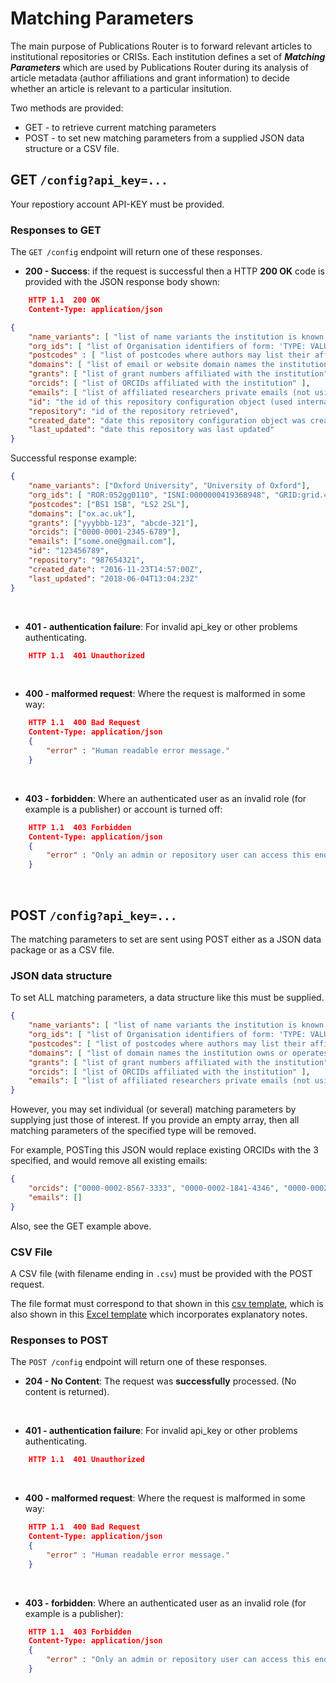 # Matching Parameters
The main purpose of Publications Router is to forward relevant articles to institutional repositories or CRISs. Each institution defines a set of ***Matching Parameters*** which are used by Publications Router during its analysis of article metadata (author affiliations and grant information) to decide whether an article is relevant to a particular insitution.  

Two methods are provided:
* GET - to retrieve current matching parameters
* POST - to set new matching parameters from a supplied JSON data structure or a CSV file.

## GET `/config?api_key=...`

Your repostiory account API-KEY must be provided. 

### Responses to GET

The `GET /config` endpoint will return one of these responses.

* **200 - Success**: if the request is successful then a HTTP **200 OK** code is provided with the JSON response body shown:

```JSON
    HTTP 1.1  200 OK
    Content-Type: application/json

{
    "name_variants": [ "list of name variants the institution is known by" ],
    "org_ids": [ "list of Organisation identifiers of form: 'TYPE: VALUE" ],
    "postcodes" : [ "list of postcodes where authors may list their affiliation address" ],
    "domains": [ "list of email or website domain names the institution owns or operates under" ],
    "grants": [ "list of grant numbers affiliated with the institution" ],
    "orcids": [ "list of ORCIDs affiliated with the institution" ],
    "emails": [ "list of affiliated researchers private emails (not using institution domain)"],
    "id": "the id of this repository configuration object (used internally, not of use externally)",
    "repository": "id of the repository retrieved",
    "created_date": "date this repository configuration object was created",
    "last_updated": "date this repository was last updated"
}
```

Successful response example: 
```JSON
{
    "name_variants": ["Oxford University", "University of Oxford"],
    "org_ids": [ "ROR:052gg0110", "ISNI:0000000419368948", "GRID:grid.4991.5"],
    "postcodes": ["BS1 1SB", "LS2 2SL"],
    "domains": ["ox.ac.uk"],
    "grants": ["yyybbb-123", "abcde-321"],
    "orcids": ["0000-0001-2345-6789"],
    "emails": ["some.one@gmail.com"],
    "id": "123456789",
    "repository": "987654321",
    "created_date": "2016-11-23T14:57:00Z",
    "last_updated": "2018-06-04T13:04:23Z"
}
```
&nbsp;
* **401 - authentication failure**: For invalid api_key or other problems authenticating.

```JSON
    HTTP 1.1  401 Unauthorized
```
&nbsp;
* **400 - malformed request**: Where the request is malformed in some way:

```JSON
    HTTP 1.1  400 Bad Request
    Content-Type: application/json
    {
        "error" : "Human readable error message."
    }
```
&nbsp;
* **403 - forbidden**: Where an authenticated user as an invalid role (for example is a publisher) or account is turned off:

```JSON
    HTTP 1.1  403 Forbidden
    Content-Type: application/json
    {
        "error" : "Only an admin or repository user can access this endpoint."
    }
```
&nbsp;
&nbsp;
## POST `/config?api_key=...`

The matching parameters to set are sent using POST either as a JSON data package or as a CSV file.

### JSON data structure

To set ALL matching parameters, a data structure like this must be supplied.
```JSON
{
    "name_variants": [ "list of name variants the institution is known by" ],
    "org_ids": [ "list of Organisation identifiers of form: 'TYPE: VALUE" ],
    "postcodes": [ "list of postcodes where authors may list their affiliation address" ],
    "domains": [ "list of domain names the institution owns or operates under" ],
    "grants": [ "list of grant numbers affiliated with the institution"] ,
    "orcids": [ "list of ORCIDs affiliated with the institution" ],
    "emails": [ "list of affiliated researchers private emails (not using institution domain)"],
}
```  

However, you may set individual (or several) matching parameters by supplying just those of interest.  If you provide an empty array, then all matching parameters of the specified type will be removed.  

For example, POSTing this JSON would replace existing ORCIDs with the 3 specified, and would remove all existing emails:
```JSON
{
    "orcids": ["0000-0002-8567-3333", "0000-0002-1841-4346", "0000-0002-9377-555X"],
    "emails": []
}
```

Also, see the GET example above. 

### CSV File
A CSV file (with filename ending in `.csv`) must be provided with the POST request.

The file format must correspond to that shown in this [csv template](http://pubrouter.jisc.ac.uk/static/csvtemplate.csv), which is also shown in this [Excel template](https://pubrouter.jisc.ac.uk/static/csvtemplate_router_matching_params_XLS_FORMAT.xlsx) which incorporates explanatory notes.

### Responses to POST

The `POST /config` endpoint will return one of these responses.

* **204 - No Content**: The request was **successfully** processed.  (No content is returned).

&nbsp;
* **401 - authentication failure**: For invalid api_key or other problems authenticating.

```JSON
    HTTP 1.1  401 Unauthorized
```
&nbsp;
* **400 - malformed request**: Where the request is malformed in some way:

```JSON
    HTTP 1.1  400 Bad Request
    Content-Type: application/json
    {
        "error" : "Human readable error message."
    }
```
&nbsp;
* **403 - forbidden**: Where an authenticated user as an invalid role (for example is a publisher):

```JSON
    HTTP 1.1  403 Forbidden
    Content-Type: application/json
    {
        "error" : "Only an admin or repository user can access this endpoint."
    }
```

